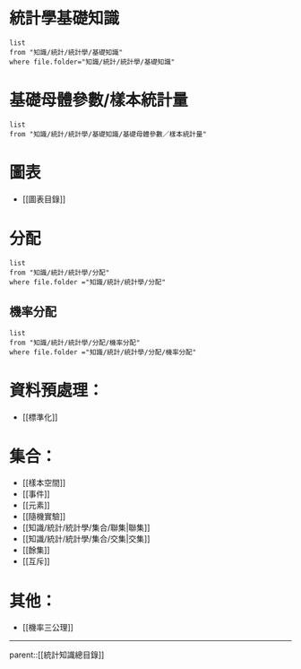 # 統計學基礎知識
```dataview
list
from "知識/統計/統計學/基礎知識"
where file.folder="知識/統計/統計學/基礎知識"
```
# 基礎母體參數/樣本統計量
```dataview
list
from "知識/統計/統計學/基礎知識/基礎母體參數／樣本統計量"
```
# 圖表
- [[圖表目錄]]
# 分配
```dataview
list
from "知識/統計/統計學/分配"
where file.folder ="知識/統計/統計學/分配"
```
## 機率分配
```dataview
list
from "知識/統計/統計學/分配/機率分配"
where file.folder ="知識/統計/統計學/分配/機率分配"
```
#### 
# 資料預處理：
- [[標準化]]
# 集合：
- [[樣本空間]]
- [[事件]]
- [[元素]]
- [[隨機實驗]]
- [[知識/統計/統計學/集合/聯集|聯集]]
- [[知識/統計/統計學/集合/交集|交集]]
- [[餘集]]
- [[互斥]]
# 其他：
- [[機率三公理]]
- - -
parent::[[統計知識總目錄]]
